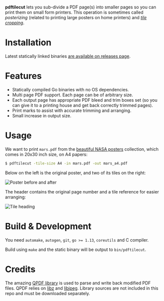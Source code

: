 **pdftilecut** lets you sub-divide a PDF page(s) into smaller pages so you
can print them on small form printers. This operation is sometimes called
*posterizing* (related to printing large posters on home printers) and
*[tile cropping](http://www.imagemagick.org/Usage/crop/#crop_tile)*.

# Installation

Latest statically linked binaries [are available on releases
page](https://github.com/oxplot/pdftilecut/releases).

# Features

* Statically compiled Go binaries with no OS dependencies.
* Multi page PDF support. Each page can be of arbitrary size.
* Each output page has appropriate PDF bleed and trim boxes set (so you
  can give it to a printing house and get back correctly trimmed pages).
* Print marks to assist with accurate trimming and arranging.
* Small increase in output size.

# Usage

We want to print `mars.pdf` from the [beautiful NASA
posters](https://www.jpl.nasa.gov/visions-of-the-future/)
collection, which comes in 20x30 inch size, on A4 papers:

```sh
$ pdftilecut -tile-size A4 -in mars.pdf -out mars_a4.pdf
```

Below on the left is the original poster, and two of its tiles on the
right:

![Poster before and after](/img/example.png?raw=true "Poster before and
after")

The header contains the original page number and a tile reference for
easier arranging:

![Tile heading](/img/heading.png?raw=true "Tile heading")

# Build & Development

You need `automake`, `autogen`, `git`, `go >= 1.13`, `coreutils` and C
compiler.

Build using `make` and the static binary will be output to `bin/pdftilecut`.

# Credits

The amazing [QPDF library](https://github.com/qpdf/qpdf) is used to
parse and write back modified PDF files. QPDF relies on
[libz](https://www.zlib.net) and
[libjpeg](https://github.com/libjpeg-turbo). Library sources are not
included in this repo and must be downloaded separately.
